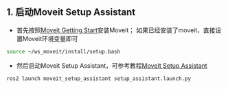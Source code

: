 ## 1. 启动Moveit Setup Assistant

* 首先按照[Moveit Getting Start](https://moveit.picknik.ai/main/doc/tutorials/getting_started/getting_started.html)安装Moveit；
如果已经安装了moveit，直接设置Moveit环境变量即可
```bash
source ~/ws_moveit/install/setup.bash
```

* 然后启动Moveit Setup Assistant，可参考教程[MoveIt Setup Assistant](https://moveit.picknik.ai/main/doc/examples/setup_assistant/setup_assistant_tutorial.html)

```bash
ros2 launch moveit_setup_assistant setup_assistant.launch.py
```


